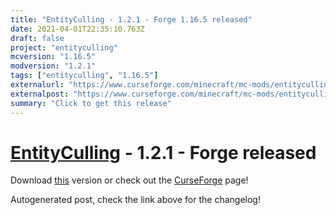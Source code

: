 ```yaml
---
title: "EntityCulling - 1.2.1 - Forge 1.16.5 released"
date: 2021-04-01T22:35:10.763Z
draft: false
project: "entityculling"
mcversion: "1.16.5"
modversion: "1.2.1"
tags: ["entityculling", "1.16.5"]
externalurl: "https://www.curseforge.com/minecraft/mc-mods/entityculling/files/3258215"
externalpost: "https://www.curseforge.com/minecraft/mc-mods/entityculling/files/3258215"
summary: "Click to get this release"
---
```

# [EntityCulling](/project/entityculling) - 1.2.1 - Forge released
Download [this](https://www.curseforge.com/minecraft/mc-mods/entityculling/files/3258215) version or check out the [CurseForge](https://www.curseforge.com/minecraft/mc-mods/entityculling) page!

Autogenerated post, check the link above for the changelog!
